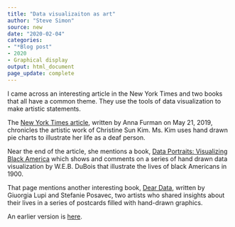 ```yaml
---
title: "Data visualizaiton as art"
author: "Steve Simon"
source: new
date: "2020-02-04"
categories:
- "*Blog post"
- 2020
- Graphical display
output: html_document
page_update: complete
---
```


I came across an interesting article in the New York Times and two books that all have a common theme. They use the tools of data visualization to make artistic statements.


<!---More--->

The [New York Times article](https://www.nytimes.com/2019/05/21/t-magazine/christine-sun-kim-artist.html), written by Anna Furman on May 21, 2019, chronicles the artistic work of Christine Sun Kim. Ms. Kim uses hand drawn pie charts to illustrate her life as a deaf person.

Near the end of the article, she mentions a book, [Data Portraits: Visualizing Black America](https://www.amazon.com/dp/B07JQ2LWVB/) which shows and comments on a series of hand drawn data visualization by W.E.B. DuBois that illustrate the lives of black Americans in 1900.

That page mentions another interesting book, [Dear Data](https://www.amazon.com/Dear-Data-Giorgia-Lupi/dp/1616895322/), written by Giuorgia Lupi and Stefanie Posavec, two artists who shared insights about their lives in a series of postcards filled with hand-drawn graphics. 

An earlier version is [here][sim2].
 
[sim2]: http://new.pmean.com/visualization-as-art/
 
